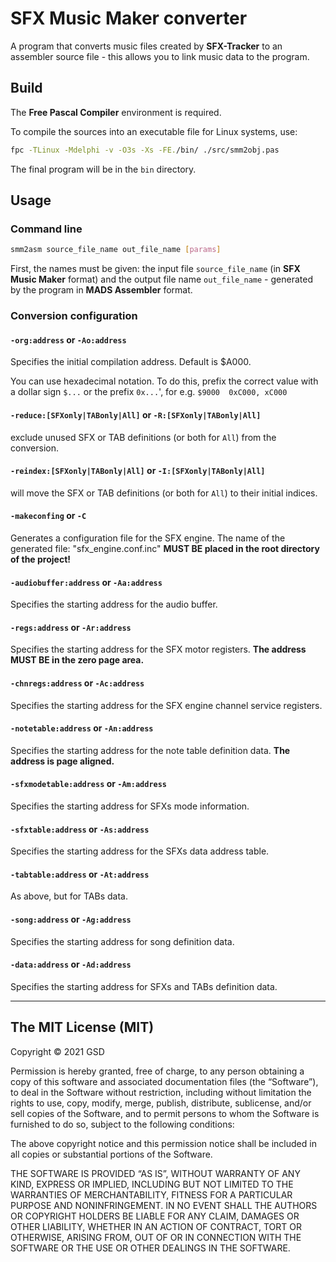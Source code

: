 # SFX Music Maker converter

A program that converts music files created by **SFX-Tracker** to an assembler source file - this allows you to link music data to the program.

## Build

The **Free Pascal Compiler** environment is required.

To compile the sources into an executable file for Linux systems, use:

~~~bash
fpc -TLinux -Mdelphi -v -O3s -Xs -FE./bin/ ./src/smm2obj.pas
~~~

The final program will be in the `bin` directory.

## Usage

### Command line

~~~bash
smm2asm source_file_name out_file_name [params]
~~~

First, the names must be given: the input file `source_file_name` (in **SFX Music Maker** format) and the output file name `out_file_name` - generated by the program in **MADS Assembler** format.

### Conversion configuration

#### `-org:address` or `-Ao:address`

Specifies the initial compilation address. Default is $A000.

You can use hexadecimal notation. To do this, prefix the correct value with a dollar sign `$...` or the prefix `0x...`', for e.g. `$9000  0xC000, xC000`

#### `-reduce:[SFXonly|TABonly|All]` or `-R:[SFXonly|TABonly|All]`

exclude unused SFX or TAB definitions (or both for `All`) from the conversion.

#### `-reindex:[SFXonly|TABonly|All]` or `-I:[SFXonly|TABonly|All]`

will move the SFX or TAB definitions (or both for `All`) to their initial indices.

#### `-makeconfing` or `-C`

Generates a configuration file for the SFX engine. The name of the generated file: "sfx_engine.conf.inc"
**MUST BE placed in the root directory of the project!**

#### `-audiobuffer:address` or `-Aa:address`

Specifies the starting address for the audio buffer.

#### `-regs:address` or `-Ar:address`

Specifies the starting address for the SFX motor registers. **The address MUST BE in the zero page area.**

#### `-chnregs:address` or `-Ac:address`

Specifies the starting address for the SFX engine channel service registers.

#### `-notetable:address` or `-An:address`

Specifies the starting address for the note table definition data. **The address is page aligned.**

#### `-sfxmodetable:address` or `-Am:address`

Specifies the starting address for SFXs mode information.

#### `-sfxtable:address` or `-As:address`

Specifies the starting address for the SFXs data address table.

#### `-tabtable:address` or `-At:address`

As above, but for TABs data.

#### `-song:address` or `-Ag:address`

Specifies the starting address for song definition data.

#### `-data:address` or `-Ad:address`

Specifies the starting address for SFXs and TABs definition data.

---

## The MIT License (MIT)

Copyright © 2021 GSD

Permission is hereby granted, free of charge, to any person obtaining a copy of this software and associated documentation files (the “Software”), to deal in the Software without restriction, including without limitation the rights to use, copy, modify, merge, publish, distribute, sublicense, and/or sell copies of the Software, and to permit persons to whom the Software is furnished to do so, subject to the following conditions:

The above copyright notice and this permission notice shall be included in all copies or substantial portions of the Software.

THE SOFTWARE IS PROVIDED “AS IS”, WITHOUT WARRANTY OF ANY KIND, EXPRESS OR IMPLIED, INCLUDING BUT NOT LIMITED TO THE WARRANTIES OF MERCHANTABILITY, FITNESS FOR A PARTICULAR PURPOSE AND NONINFRINGEMENT. IN NO EVENT SHALL THE AUTHORS OR COPYRIGHT HOLDERS BE LIABLE FOR ANY CLAIM, DAMAGES OR OTHER LIABILITY, WHETHER IN AN ACTION OF CONTRACT, TORT OR OTHERWISE, ARISING FROM, OUT OF OR IN CONNECTION WITH THE SOFTWARE OR THE USE OR OTHER DEALINGS IN THE SOFTWARE.